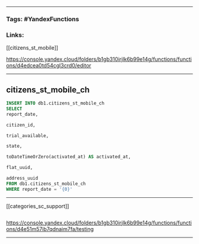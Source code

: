 ___
### Tags: #YandexFunctions

### Links: 

[[citizens_st_mobile]]

https://console.yandex.cloud/folders/b1gb310irjlk6b99e14g/functions/functions/d4edcea0td54cgl3crd0/editor
____
## citizens_st_mobile_ch

```sql
INSERT INTO db1.citizens_st_mobile_ch
SELECT
report_date,

citizen_id,

trial_available,

state,

toDateTimeOrZero(activated_at) AS activated_at,

flat_uuid,

address_uuid
FROM db1.citizens_st_mobile_ch
WHERE report_date = '{0}'
```

___
[[categories_sc_support]]

```

```

https://console.yandex.cloud/folders/b1gb310irjlk6b99e14g/functions/functions/d4e51m57ib7qdnaim7fa/testing
___